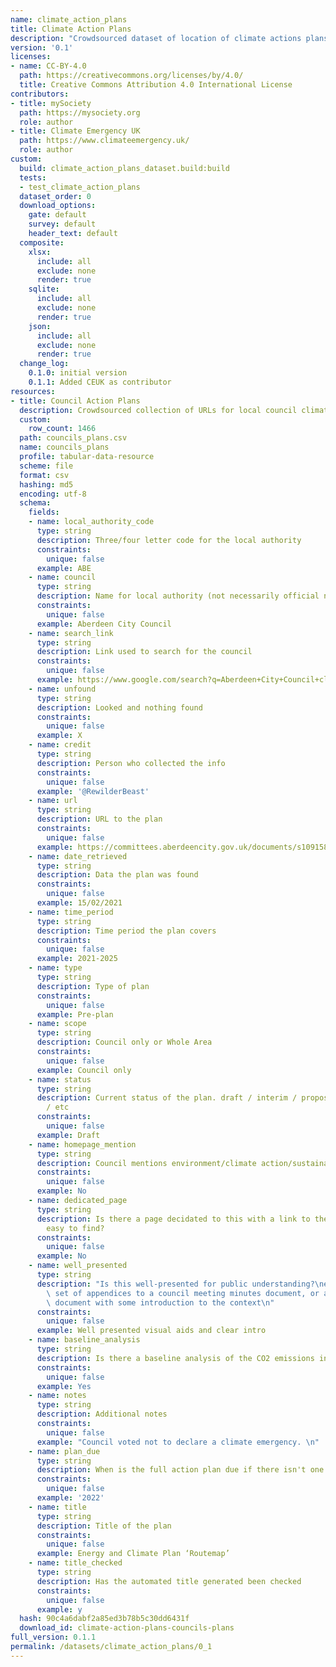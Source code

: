 ```yaml
---
name: climate_action_plans
title: Climate Action Plans
description: "Crowdsourced dataset of location of climate actions plans\n"
version: '0.1'
licenses:
- name: CC-BY-4.0
  path: https://creativecommons.org/licenses/by/4.0/
  title: Creative Commons Attribution 4.0 International License
contributors:
- title: mySociety
  path: https://mysociety.org
  role: author
- title: Climate Emergency UK
  path: https://www.climateemergency.uk/
  role: author
custom:
  build: climate_action_plans_dataset.build:build
  tests:
  - test_climate_action_plans
  dataset_order: 0
  download_options:
    gate: default
    survey: default
    header_text: default
  composite:
    xlsx:
      include: all
      exclude: none
      render: true
    sqlite:
      include: all
      exclude: none
      render: true
    json:
      include: all
      exclude: none
      render: true
  change_log:
    0.1.0: initial version
    0.1.1: Added CEUK as contributor
resources:
- title: Council Action Plans
  description: Crowdsourced collection of URLs for local council climate action plans
  custom:
    row_count: 1466
  path: councils_plans.csv
  name: councils_plans
  profile: tabular-data-resource
  scheme: file
  format: csv
  hashing: md5
  encoding: utf-8
  schema:
    fields:
    - name: local_authority_code
      type: string
      description: Three/four letter code for the local authority
      constraints:
        unique: false
      example: ABE
    - name: council
      type: string
      description: Name for local authority (not necessarily official name)
      constraints:
        unique: false
      example: Aberdeen City Council
    - name: search_link
      type: string
      description: Link used to search for the council
      constraints:
        unique: false
      example: https://www.google.com/search?q=Aberdeen+City+Council+climate+action+plan
    - name: unfound
      type: string
      description: Looked and nothing found
      constraints:
        unique: false
      example: X
    - name: credit
      type: string
      description: Person who collected the info
      constraints:
        unique: false
      example: '@RewilderBeast'
    - name: url
      type: string
      description: URL to the plan
      constraints:
        unique: false
      example: https://committees.aberdeencity.gov.uk/documents/s109158/CouncilEnergyAndClimateRoutemap%20-%20Appendix.pdf
    - name: date_retrieved
      type: string
      description: Data the plan was found
      constraints:
        unique: false
      example: 15/02/2021
    - name: time_period
      type: string
      description: Time period the plan covers
      constraints:
        unique: false
      example: 2021-2025
    - name: type
      type: string
      description: Type of plan
      constraints:
        unique: false
      example: Pre-plan
    - name: scope
      type: string
      description: Council only or Whole Area
      constraints:
        unique: false
      example: Council only
    - name: status
      type: string
      description: Current status of the plan. draft / interim / proposal / approved
        / etc
      constraints:
        unique: false
      example: Draft
    - name: homepage_mention
      type: string
      description: Council mentions environment/climate action/sustainability on homepage
      constraints:
        unique: false
      example: No
    - name: dedicated_page
      type: string
      description: Is there a page decidated to this with a link to their plan thats
        easy to find?
      constraints:
        unique: false
      example: No
    - name: well_presented
      type: string
      description: "Is this well-presented for public understanding?\ne.g. Is it a\
        \ set of appendices to a council meeting minutes document, or a standalone\
        \ document with some introduction to the context\n"
      constraints:
        unique: false
      example: Well presented visual aids and clear intro
    - name: baseline_analysis
      type: string
      description: Is there a baseline analysis of the CO2 emissions int he area?
      constraints:
        unique: false
      example: Yes
    - name: notes
      type: string
      description: Additional notes
      constraints:
        unique: false
      example: "Council voted not to declare a climate emergency. \n"
    - name: plan_due
      type: string
      description: When is the full action plan due if there isn't one yet?
      constraints:
        unique: false
      example: '2022'
    - name: title
      type: string
      description: Title of the plan
      constraints:
        unique: false
      example: Energy and Climate Plan ‘Routemap’
    - name: title_checked
      type: string
      description: Has the automated title generated been checked
      constraints:
        unique: false
      example: y
  hash: 90c4a6dabf2a85ed3b78b5c30dd6431f
  download_id: climate-action-plans-councils-plans
full_version: 0.1.1
permalink: /datasets/climate_action_plans/0_1
---
```

